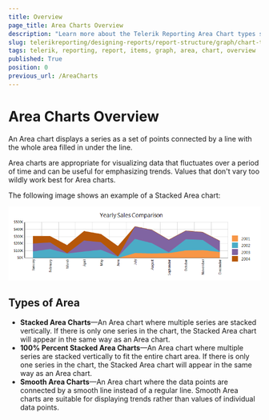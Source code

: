 ```yaml
---
title: Overview
page_title: Area Charts Overview
description: "Learn more about the Telerik Reporting Area Chart types supported by the Graph report item."
slug: telerikreporting/designing-reports/report-structure/graph/chart-types/area-charts/overview
tags: telerik, reporting, report, items, graph, area, chart, overview
published: True
position: 0
previous_url: /AreaCharts
---
```


# Area Charts Overview

An Area chart displays a series as a set of points connected by a line with the whole area filled in under the line. 

Area charts are appropriate for visualizing data that fluctuates over a period of time and can be useful for emphasizing trends. Values that don't vary too wildly work best for Area charts. 

The following image shows an example of a Stacked Area chart: 

![Stacked Area Chart](images/Graph/StackedAreaChart.png)

## Types of Area 

* __Stacked Area Charts__&mdash;An Area chart where multiple series are stacked vertically. If there is only one series in the chart, the Stacked Area chart will appear in the same way as an Area chart. 
* __100% Percent Stacked Area Charts__&mdash;An Area chart where multiple series are stacked vertically to fit the entire chart area. If there is only one series in the chart, the Stacked Area chart will appear in the same way as an Area chart. 
* __Smooth Area Charts__&mdash;An Area chart where the data points are connected by a smooth line instead of a regular line. Smooth Area charts are suitable for displaying trends rather than values of individual data points.